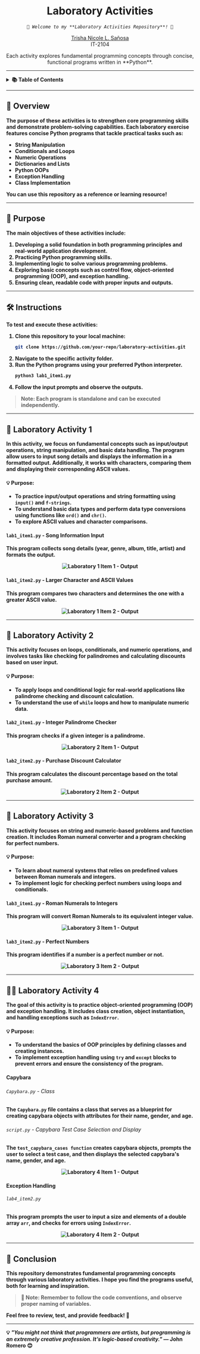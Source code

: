 <h1 align="center">Laboratory Activities</h1>

<p align="center">
    <em><code> 🚀 Welcome to my **Laboratory Activities Repository**! 🚀 </code></em>
</p>

<p align="center">
    <a href="https://github.com/trishncl">Trisha Nicole L. Sañosa</a><br>
    IT-2104
</p>

<p align="center">
    Each activity explores fundamental programming concepts through concise, functional programs written in **Python**.
</p>

---

<details>
  <summary><strong> 📚 Table of Contents <strong></summary>

  - [Overview](#overview)
  - [Purpose](#purpose)
  - [Instructions](#instructions)
  - [Laboratory Activity 1](#laboratory-activty-1)
    - [Song Information Input](#lab1_item1py---song-information-input)
    - [Larger Character and ASCII Values](#lab1_item2py---larger-character-and-ascii-values)
  - [Laboratory Activity 2](#laboratory-activity-2)
    - [Integer Palindrome Checker](#lab2_item1py---integer-palindrome-checker)
    - [Purchase Discount Calculator](#lab2_item2py---purchase-discount-calculator)
  - [Laboratory Activity 3](#laboratory-activity-3)
    - [Roman Numerals to Integers](#lab3_item1py---roman-numerals-to-integers)
    - [Perfect Numbers](#lab3_item2py---perfect-numbers)
  - [Laboratory Activity 4](#laboratory-activity-4)
    - [Capybara](#capybara)
    - [Exception Handling](#exception-handling)
  - [Conclusion](#conclusion)
</details>

---

## 🌟 Overview
The purpose of these activities is to strengthen core programming skills and demonstrate problem-solving capabilities. Each laboratory exercise features concise Python programs that tackle practical tasks such as:
- String Manipulation
- Conditionals and Loops
- Numeric Operations
- Dictionaries and Lists
- Python OOPs
- Exception Handling
- Class Implementation

You can use this repository as a reference or learning resource!

---

## 📜 Purpose
The main objectives of these activities include:
1. Developing a solid foundation in both programming principles and real-world application development.
2. Practicing Python programming skills.
3. Implementing logic to solve various programming problems.
4. Exploring **basic concepts** such as control flow, object-oriented programming (OOP), and exception handling.
5. Ensuring clean, readable code with proper inputs and outputs.

---

## 🛠️ Instructions

To test and execute these activities:
1. Clone this repository to your local machine:
   ```bash
   git clone https://github.com/your-repo/laboratory-activities.git
   ```
2. Navigate to the specific activity folder.
3. Run the Python programs using your preferred Python interpreter.
   ```bash
   python3 lab1_item1.py
   ```
4. Follow the input prompts and observe the outputs.

> **Note**: Each program is standalone and can be executed independently.

---

## 🔬 Laboratory Activity 1

In this activity, we focus on fundamental concepts such as input/output operations, string manipulation, and basic data handling. The program allow users to input song details and displays the information in a formatted output. Additionally, it works with characters, comparing them and displaying their corresponding ASCII values.
#### 💡 Purpose:
- To practice input/output operations and string formatting using `input()` and `f-strings`.
- To understand basic data types and perform data type conversions using functions like `ord()` and `chr()`.
- To explore ASCII values and character comparisons.

#### `lab1_item1.py` - Song Information Input
This program collects song details (year, genre, album, title, artist) and formats the output.

<p align="center">
  <img src="Laboratory Activity 1 - 04-September-2024/lab1_item1_output.png" alt="Laboratory 1 Item 1 - Output" />
</p>

#### `lab1_item2.py` - Larger Character and ASCII Values
This program compares two characters and determines the one with a greater ASCII value.

<p align="center">
  <img src="Laboratory Activity 1 - 04-September-2024/lab1_item2_output.png" alt="Laboratory 1 Item 2 - Output" />
</p>

---

## 🧮 Laboratory Activity 2

This activity focuses on loops, conditionals, and numeric operations, and involves tasks like checking for palindromes and calculating discounts based on user input.
#### 💡 Purpose:
- To apply loops and conditional logic for real-world applications like palindrome checking and discount calculation.
- To understand the use of `while` loops and how to manipulate numeric data.

#### `lab2_item1.py` - Integer Palindrome Checker
This program checks if a given integer is a palindrome.

<p align="center">
  <img src="Laboratory Activity 2 - 25-September-2024/lab2_item1_output.png" alt="Laboratory 2 Item 1 - Output" />
</p>

#### `lab2_item2.py` - Purchase Discount Calculator
This program calculates the discount percentage based on the total
purchase amount.

<p align="center">
  <img src="Laboratory Activity 2 - 25-September-2024/lab2_item2_output.png" alt="Laboratory 2 Item 2 - Output" />
</p>

---

## 🔢 Laboratory Activity 3

This activity focuses on string and numeric-based problems and function creation. It includes Roman numeral converter and a program checking for perfect numbers. 
#### 💡 Purpose:
- To learn about numeral systems that relies on predefined values between Roman numerals and integers.
- To implement logic for checking perfect numbers using loops and conditionals.

#### `lab3_item1.py` - Roman Numerals to Integers
This program will convert Roman Numerals to its equivalent integer value.

<p align="center">
  <img src="Laboratory Activity 3 - 21-November-2024/lab3_item1_output.png" alt="Laboratory 3 Item 1 - Output" />
</p>

#### `lab3_item2.py` - Perfect Numbers
This program identifies if a number is a perfect number or not.

<p align="center">
  <img src="Laboratory Activity 3 - 21-November-2024/lab3_item2_output.png" alt="Laboratory 3 Item 2 - Output" />
</p>

---

## 🧑‍💻 Laboratory Activity 4

The goal of this activity is to practice object-oriented programming (OOP) and exception handling. It includes class creation, object instantiation, and handling exceptions such as `IndexError`.
#### 💡 Purpose:
- To understand the basics of OOP principles by defining classes and creating instances.
- To implement exception handling using `try` and `except` blocks to prevent errors and ensure the consistency of the program.

#### Capybara
###### `Capybara.py` - Class
The `Capybara.py` file contains a class that serves as a blueprint for creating capybara objects with attributes for their name, gender, and age.

###### `script.py` - Capybara Test Case Selection and Display
The `test_capybara_cases function` creates capybara objects, prompts the user to select a test case, and then displays the selected capybara's name, gender, and age.

<p align="center">
  <img src="Laboratory Activity 4 - 26-November-2024/Capybara/output.png" alt="Laboratory 4 Item 1 - Output" />
</p>

#### Exception Handling
###### `lab4_item2.py`
This program prompts the user to input a size and elements of a double array `arr`, and checks for errors using `IndexError`.

<p align="center">
  <img src="Laboratory Activity 4 - 26-November-2024/Exception Handling/lab4_item2_output.png" alt="Laboratory 4 Item 2 - Output" />
</p>

---

## 🚀 Conclusion
This repository demonstrates fundamental programming concepts through various laboratory activities. I hope you find the programs useful, both for learning and inspiration.

> 📌 **Note**: Remember to follow the code conventions, and observe proper naming of variables.

Feel free to review, test, and provide feedback! 🎉

---

💡 *"You might not think that programmers are artists, but programming is an extremely creative profession. It’s logic-based creativity."* — John Romero 😊


